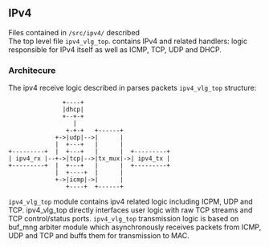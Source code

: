 ## IPv4
Files contained in `/src/ipv4/` described  
The top level file `ipv4_vlg_top`. contains IPv4 and related handlers: logic responsible for IPv4 itself as well as ICMP, TCP, UDP and DHCP.
### Architecure
The ipv4 receive logic described in parses packets 
`ipv4_vlg_top` structure:
```
               +----+
               |dhcp|
               +--+-+
                  |
                +-+-+   +------+
             +->|udp|-->|      |
             |  +---+   |      |
+---------+  |  +---+   |      |  +---------+
| ipv4_rx |--+->|tcp|-->|tx_mux|->| ipv4_tx |
+---------+  |  +---+   |      |  +---------+
             |  +----+  |      |
             +->|icmp|->|      |
                +----+  +------+
```
`ipv4_vlg_top` module contains ipv4 related logic including ICPM, UDP and TCP. ipv4\_vlg\_top directly interfaces user logic with raw TCP streams and TCP control/status ports.
`ipv4_vlg_top` transmission logic is based on buf_mng arbiter module which asynchronously receives packets from ICMP, UDP and TCP and buffs them for transmission to MAC.
